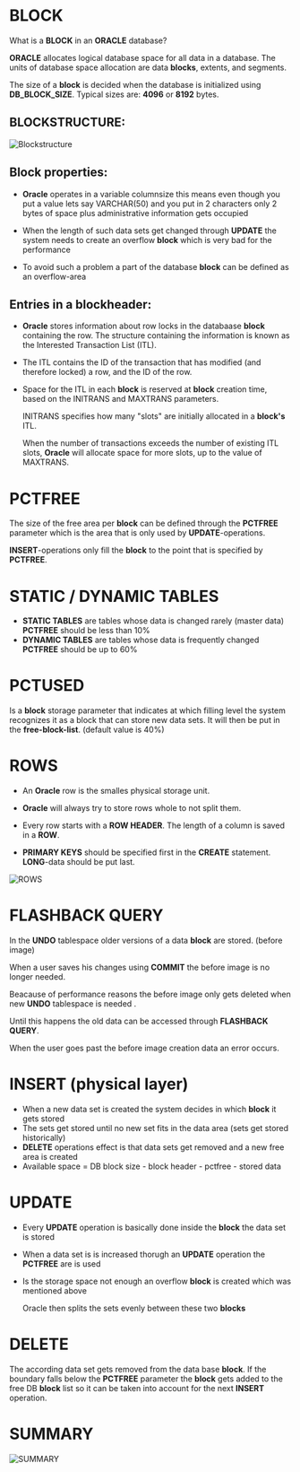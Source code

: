 # BLOCK
What is a __BLOCK__ in an __ORACLE__ database?

__ORACLE__ allocates logical database space for all data in a database. The units of database space allocation are data __blocks__, extents, and segments.

The size of a __block__ is decided when the database is initialized using __DB_BLOCK_SIZE__.
Typical sizes are: __4096__ or __8192__ bytes.

## BLOCKSTRUCTURE:

![Blockstructure](https://www.ktexperts.com/wp-content/uploads/2019/02/6.png)

## Block properties:

* __Oracle__ operates in a variable columnsize this means even though you put a value lets say VARCHAR(50) and you put in 2 characters only 2 bytes of space plus administrative information gets occupied

* When the length of such data sets get changed through __UPDATE__ the system needs to create an overflow __block__ which is very bad for the performance

* To avoid such a problem a part of the database __block__ can be defined as an overflow-area

## Entries in a blockheader:

* __Oracle__ stores information about row locks in the databaase __block__ containing the row. The structure containing the information is known as the Interested Transaction List (ITL).

* The ITL contains the ID of the transaction that has modified (and therefore locked) a row, and the ID of the row. 

* Space for the ITL in each __block__ is reserved at __block__ creation time, based on the INITRANS and MAXTRANS parameters. 

    INITRANS specifies how many "slots" are initially allocated in a __block's__ ITL.

    When the number of transactions exceeds the number of existing ITL slots, __Oracle__ will allocate space for more slots, up to the value of MAXTRANS.

# PCTFREE

The size of the free area per __block__ can be defined through the __PCTFREE__ parameter which is the area that is only used by __UPDATE__-operations.

__INSERT__-operations only fill the __block__ to the point that is specified by __PCTFREE__.


# STATIC / DYNAMIC TABLES

* __STATIC TABLES__ are tables whose data is changed rarely (master data) __PCTFREE__ should be less than 10%
* __DYNAMIC TABLES__ are tables whose data is frequently changed __PCTFREE__ should be up to 60%

# PCTUSED
Is a __block__ storage parameter that indicates at which filling level the system recognizes it as a block that can store new data sets.
It will then be put in the __free-block-list__. (default value is 40%)

# ROWS
* An __Oracle__ row is the smalles physical storage unit.

* __Oracle__ will always try to store rows whole to not split them.

* Every row starts with a __ROW HEADER__.
    The length of a column is saved in a __ROW__.

* __PRIMARY KEYS__ should be specified first in the __CREATE__ statement.
    __LONG__-data should be put last.


![ROWS](https://docs.oracle.com/database/121/CNCPT/img/GUID-7BB5F1B1-B37A-4141-8D6C-4862B63B7012-default.gif)

# FLASHBACK QUERY
In the __UNDO__ tablespace older versions of a data __block__ are stored. (before image)

When a user saves his changes using __COMMIT__ the before image is no longer needed.

Beacause of performance reasons the before image only gets deleted when new __UNDO__ tablespace is needed .

Until this happens the old data can be accessed through __FLASHBACK QUERY__.

When the user goes past the before image creation data an error occurs.

# INSERT (physical layer)
* When a new data set is created the system decides in which __block__ it gets stored
* The sets get stored until no new set fits in the data area (sets get stored historically)
* __DELETE__ operations effect is that data sets get removed and a new free area is created
* Available space = DB block size - block header - pctfree - stored data 

# UPDATE
* Every __UPDATE__ operation is basically done inside the __block__ the data set is stored
* When a data set is is increased thorugh an __UPDATE__ operation the __PCTFREE__ are is used
* Is the storage space not enough an overflow __block__ is created which was mentioned above

    Oracle then splits the sets evenly between these two __blocks__

# DELETE
The according data set gets removed from the data base __block__.
If the boundary falls below the __PCTFREE__ parameter the __block__ gets added to the free DB __block__ list so it can be taken into account for the next __INSERT__ operation.

# SUMMARY

![SUMMARY](https://www.akadia.com/img/ora_data_block.gif)